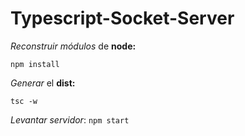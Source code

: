 # Typescript-Socket-Server

_Reconstruir módulos_ de **node:**
```
npm install
```

_Generar_ el **dist:**
```
tsc -w
```

_Levantar servidor_: ```npm start``` 
